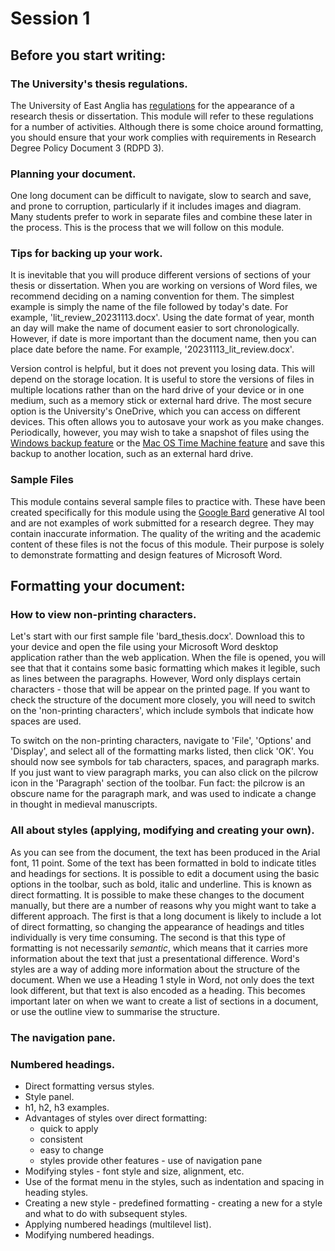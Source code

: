 # Session 1

## Before you start writing:
### The University's thesis regulations.
The University of East Anglia has [regulations](https://my.uea.ac.uk/divisions/research-and-innovation/postgraduate-research/regulations/rdpd-3-submission-and-presentation-of-theses) for the appearance of a research thesis or dissertation. This module will refer to these regulations for a number of activities. Although there is some choice around formatting, you should ensure that your work complies with requirements in Research Degree Policy Document 3 (RDPD 3).

### Planning your document.
One long document can be difficult to navigate, slow to search and save, and prone to corruption, particularly if it includes images and diagram. Many students prefer to work in separate files and combine these later in the process. This is the process that we will follow on this module.

### Tips for backing up your work.
It is inevitable that you will produce different versions of sections of your thesis or dissertation. When you are working on versions of Word files, we recommend deciding on a naming convention for them. The simplest example is simply the name of the file followed by today's date. For example, 'lit_review_20231113.docx'. Using the date format of year, month an day will make the name of document easier to sort chronologically. However, if date is more important than the document name, then you can place date before the name. For example, '20231113_lit_review.docx'.

Version control is helpful, but it does not prevent you losing data. This will depend on the storage location. It is useful to store the versions of files in multiple locations rather than on the hard drive of your device or in one medium, such as a memory stick or external hard drive. The most secure option is the University's OneDrive, which you can access on different devices. This often allows you to autosave your work as you make changes. Periodically, however, you may wish to take a snapshot of files using the [Windows backup feature](https://support.microsoft.com/en-us/windows/back-up-your-windows-pc-87a81f8a-78fa-456e-b521-ac0560e32338) or the [Mac OS Time Machine feature](https://support.apple.com/en-gb/HT201250) and save this backup to another location, such as an external hard drive.

### Sample Files
This module contains several sample files to practice with. These have been created specifically for this module using the [Google Bard](https://bard.google.com/chat) generative AI tool and are not examples of work submitted for a research degree. They may contain inaccurate information. The quality of the writing and the academic content of these files is not the focus of this module. Their purpose is solely to demonstrate formatting and design features of Microsoft Word. 

## Formatting your document:
### How to view non-printing characters.
Let's start with our first sample file 'bard_thesis.docx'. Download this to your device and open the file using your Microsoft Word desktop application rather than the web application. When the file is opened, you will see that that it contains some basic formatting which makes it legible, such as lines between the paragraphs. However, Word only displays certain characters - those that will be appear on the printed page. If you want to check the structure of the document more closely, you will need to switch on the 'non-printing characters', which include symbols that indicate how spaces are used.

To switch on the non-printing characters, navigate to 'File', 'Options' and 'Display', and select all of the formatting marks listed, then click 'OK'. You should now see symbols for tab characters, spaces, and paragraph marks. If you just want to view paragraph marks, you can also click on the pilcrow icon in the 'Paragraph' section of the toolbar. Fun fact: the pilcrow is an obscure name for the paragraph mark, and was used to indicate a change in thought in medieval manuscripts.


### All about styles (applying, modifying and creating your own).
As you can see from the document, the text has been produced in the Arial font, 11 point. Some of the text has been formatted in bold to indicate titles and headings for sections. It is possible to edit a document using the basic options in the toolbar, such as bold, italic and underline. This is known as direct formatting. It is possible to make these changes to the document manually, but there are a number of reasons why you might want to take a different approach. The first is that a long document is likely to include a lot of direct formatting, so changing the appearance of headings and titles individually is very time consuming. The second is that this type of formatting is not necessarily _semantic_, which means that it carries more information about the text that just a presentational difference. Word's styles are a way of adding more information about the structure of the document. When we use a Heading 1 style in Word, not only does the text look different, but that text is also encoded as a heading. This becomes important later on when we want to create a list of sections in a document, or use the outline view to summarise the structure.


### The navigation pane.


### Numbered headings.

- Direct formatting versus styles.
- Style panel.
- h1, h2, h3 examples.
- Advantages of styles over direct formatting:
	- quick to apply
	- consistent
	- easy to change
	- styles provide other features - use of navigation pane
- Modifying styles - font style and size, alignment, etc.
- Use of the format menu in the styles, such as indentation and spacing in heading styles.
- Creating a new style - predefined formatting - creating a new for a style and what to do with subsequent styles.
- Applying numbered headings (multilevel list).
- Modifying numbered headings.
